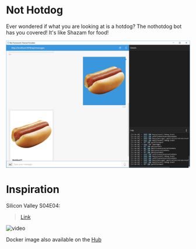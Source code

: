 # Not Hotdog

Ever wondered if what you are looking at is a hotdog? The nothotdog bot has you covered! It's like Shazam for food!

![image](./media/hotdog.png)

# Inspiration

Silicon Valley S04E04:

> [Link](https://www.youtube.com/watch?v=ACmydtFDTGs)

![video](http://img.youtube.com/vi/ACmydtFDTGs/0.jpg)

Docker image also available on the [Hub](https://hub.docker.com/r/stevenfollis/nothotdog/)